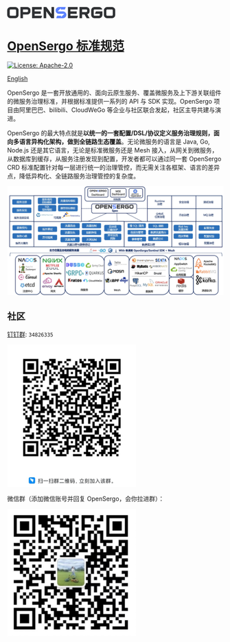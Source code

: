 <img src="/image/opensergo-logo.svg" alt="OpenSergo Logo" width="50%">

# [OpenSergo 标准规范](./specification/zh-Hans/README.md)

[![License: Apache-2.0](https://img.shields.io/badge/license-Apache%202.0-blue.svg)](https://www.apache.org/licenses/LICENSE-2.0.txt)

[English](./README.md)

OpenSergo 是一套开放通用的、面向云原生服务、覆盖微服务及上下游关联组件的微服务治理标准，并根据标准提供一系列的 API 与 SDK 实现。OpenSergo 项目由阿里巴巴、bilibili、CloudWeGo 等企业与社区联合发起，社区主导共建与演进。

OpenSergo 的最大特点就是**以统一的一套配置/DSL/协议定义服务治理规则，面向多语言异构化架构，做到全链路生态覆盖**。无论微服务的语言是 Java, Go, Node.js 还是其它语言，无论是标准微服务还是 Mesh 接入，从网关到微服务，从数据库到缓存，从服务注册发现到配置，开发者都可以通过同一套 OpenSergo CRD 标准配置针对每一层进行统一的治理管控，而无需关注各框架、语言的差异点，降低异构化、全链路服务治理管控的复杂度。

![landscape](./specification/zh-Hans/images/opensergo-landscape-cn.jpg)

## 社区

[钉钉群](https://www.dingtalk.com/): `34826335`

<img src="image/dingtalk-group.jpg" width="300" />

微信群（添加微信账号并回复 OpenSergo，会你拉进群）：

<img src="image/wechat-group.jpg" width="300" />
